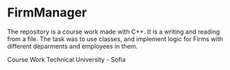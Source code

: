 # FirmManager
The repository is a course work made with C++. It is a writing and reading from a file. The task was to use classes, and implement logic for Firms with different deparments and employees in them. 




Course Work Technical University - Sofia
